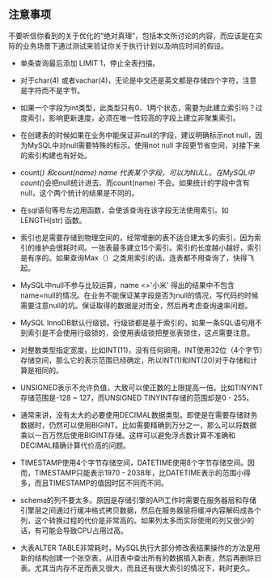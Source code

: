 ## 注意事项

不要听信你看到的关于优化的“绝对真理”，包括本文所讨论的内容，而应该是在实际的业务场景下通过测试来验证你关于执行计划以及响应时间的假设。

- 单条查询最后添加 LIMIT 1，停止全表扫描。

- 对于char(4) 或者vachar(4)，无论是中文还是英文都是存储四个字符，注意是字符而不是字节。 

- 如果一个字段为int类型，此类型只有0、1两个状态，需要为此建立索引吗？过度索引，影响更新速度，必须在唯一性较高的字段上建立非聚集索引。 

-  在创建表的时候如果在业务中能保证非null的字段，建议明确标示not null，因为MySQL中对null需要特殊的标示。使用not null 字段更节省空间，对接下来的索引构建也有好处。

-  count(*) 和count(name) name 代表某个字段，可以为NULL。在MySQL中count(*)会把null统计进去、而count(name) 不会。如果统计的字段中含有null，这个两个统计的结果是不同的。

-  在sql语句等号左边用函数，会使该查询在该字段无法使用索引。如LENGTH(str) 函数。

-  索引也是需要存储到物理空间的，经常增删的表不适合建太多的索引，因为索引的维护会很耗时间。一张表最多建立15个索引。索引的长度越小越好，索引是有序的。如果查询Max（）之类用索引的话，连表都不用查询了，快得飞起。

-  MySQL中null不参与比较运算，name <>'小米' 得出的结果中不包含 name=null的情况。在业务不能保证某字段是否为null的情况，写代码的时候需要注意null的坑。保证取得的数据是对而全，然后再考虑查询速率问题。

-  MySQL InnoDB默认行级锁。行级锁都是基于索引的，如果一条SQL语句用不到索引是不会使用行级锁的，会使用表级锁把整张表锁住，这点需要注意。

- 对整数类型指定宽度，比如INT(11)，没有任何卵用。INT使用32位（4个字节）存储空间，那么它的表示范围已经确定，所以INT(1)和INT(20)对于存储和计算是相同的。

- UNSIGNED表示不允许负值，大致可以使正数的上限提高一倍。比如TINYINT存储范围是-128 ~ 127，而UNSIGNED TINYINT存储的范围却是0 - 255。

- 通常来讲，没有太大的必要使用DECIMAL数据类型。即使是在需要存储财务数据时，仍然可以使用BIGINT。比如需要精确到万分之一，那么可以将数据乘以一百万然后使用BIGINT存储。这样可以避免浮点数计算不准确和DECIMAL精确计算代价高的问题。

- TIMESTAMP使用4个字节存储空间，DATETIME使用8个字节存储空间。因而，TIMESTAMP只能表示1970 - 2038年，比DATETIME表示的范围小得多，而且TIMESTAMP的值因时区不同而不同。

- schema的列不要太多。原因是存储引擎的API工作时需要在服务器层和存储引擎层之间通过行缓冲格式拷贝数据，然后在服务器层将缓冲内容解码成各个列，这个转换过程的代价是非常高的。如果列太多而实际使用的列又很少的话，有可能会导致CPU占用过高。

- 大表ALTER TABLE非常耗时，MySQL执行大部分修改表结果操作的方法是用新的结构创建一个张空表，从旧表中查出所有的数据插入新表，然后再删除旧表。尤其当内存不足而表又很大，而且还有很大索引的情况下，耗时更久。

